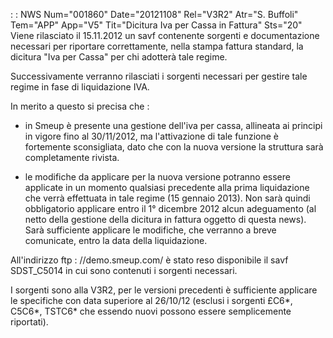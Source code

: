  :  : NWS Num="001860" Date="20121108" Rel="V3R2" Atr="S. Buffoli" Tem="APP" App="V5" Tit="Dicitura Iva per Cassa in Fattura" Sts="20"
Viene rilasciato il 15.11.2012 un savf contenente sorgenti e documentazione necessari per riportare
correttamente, nella stampa fattura standard, la dicitura  "Iva per Cassa" per chi adotterà tale regime.

Successivamente verranno rilasciati i sorgenti necessari per gestire tale regime in fase di liquidazione IVA.

In merito a questo si precisa che : 

- in Smeup è presente una gestione dell'iva per cassa, allineata ai principi in vigore
fino al 30/11/2012, ma l'attivazione di tale funzione è fortemente sconsigliata, dato che con la nuova versione la struttura sarà completamente rivista.

- le modifiche da applicare per la nuova versione potranno essere applicate in un momento
qualsiasi precedente alla prima liquidazione che verrà effettuata in tale regime (15 gennaio 2013).
Non sarà quindi obbligatorio applicare entro il 1° dicembre 2012 alcun adeguamento (al netto della
gestione della dicitura in fattura oggetto di questa news). Sarà sufficiente applicare le modifiche,
che verranno a breve comunicate, entro la data della liquidazione.

All'indirizzo ftp : //demo.smeup.com/ è stato reso disponibile il savf SDST_C5014 in cui sono contenuti i sorgenti necessari.

I sorgenti sono alla V3R2, per le versioni precedenti è sufficiente
applicare le specifiche con data superiore al 26/10/12 (esclusi i sorgenti £C6*, C5C6*, TSTC6* che essendo nuovi possono essere semplicemente riportati).

